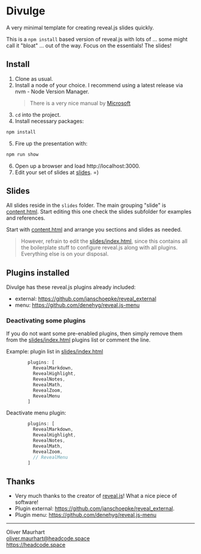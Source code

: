 # Divulge

A very minimal template for creating reveal.js slides quickly.

This is a `npm install` based version of reveal.js with lots of ... some might
call it "bloat" ... out of the way. Focus on the essentials! The slides!

## Install

1. Clone as usual.
2. Install a node of your choice.
   I recommend using a latest release via nvm - Node Version Manager.
   > There is a very nice manual by [Microsoft](https://learn.microsoft.com/en-us/windows/dev-environment/javascript/nodejs-on-windows)
3. `cd` into the project.
4. Install necessary packages:

```bash
npm install
```

5. Fire up the presentation with: 
   
```bash
npm run show
```

6. Open up a browser and load http://localhost:3000.
7. Edit your set of slides at [slides](slides/). =)

## Slides

All slides reside in the `slides` folder. The main grouping "slide" is
[content.html](slides/content.html). Start editing this one check the 
slides subfolder for examples and references.

Start with [content.html](slides/content.html) and arrange you sections 
and slides as needed.

> However, refrain to edit the [slides/index.html](slides/index.html), since 
> this contains all the boilerplate stuff to configure reveal.js along with
> all plugins. Everything else is on your disposal.

## Plugins installed

Divulge has these reveal.js plugins already included:

- external: https://github.com/janschoepke/reveal_external
- menu: https://github.com/denehyg/reveal.js-menu

### Deactivating some plugins

If you do not want some pre-enabled plugins, then simply remove them
from the [slides/index.html](slides/index.html) plugins list or comment
the line.

Example: plugin list in [slides/index.html](slides/index.html)

```javascript
        plugins: [ 
          RevealMarkdown, 
          RevealHighlight, 
          RevealNotes, 
          RevealMath, 
          RevealZoom, 
          RevealMenu 
        ]
```

Deactivate menu plugin:

```javascript
        plugins: [ 
          RevealMarkdown, 
          RevealHighlight, 
          RevealNotes, 
          RevealMath, 
          RevealZoom, 
          // RevealMenu 
        ]
```

## Thanks

- Very much thanks to the creator of [reveal.js](https://revealjs.com/)! What 
  a nice piece of software!
- Plugin external: https://github.com/janschoepke/reveal_external.
- Plugin menu: https://github.com/denehyg/reveal.js-menu

---  

Oliver Maurhart  
oliver.maurhart@headcode.space  
https://headcode.space
